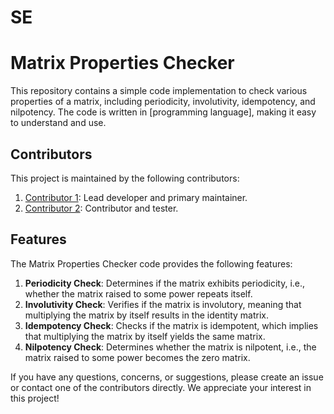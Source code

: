 # SE

# Matrix Properties Checker

This repository contains a simple code implementation to check various properties of a matrix, including periodicity, involutivity, idempotency, and nilpotency. The code is written in [programming language], making it easy to understand and use.

## Contributors

This project is maintained by the following contributors:

1. [Contributor 1](https://github.com/kakarot786): Lead developer and primary maintainer.
2. [Contributor 2](https://github.com/Owais717): Contributor and tester.

## Features

The Matrix Properties Checker code provides the following features:

1. **Periodicity Check**: Determines if the matrix exhibits periodicity, i.e., whether the matrix raised to some power repeats itself.
2. **Involutivity Check**: Verifies if the matrix is involutory, meaning that multiplying the matrix by itself results in the identity matrix.
3. **Idempotency Check**: Checks if the matrix is idempotent, which implies that multiplying the matrix by itself yields the same matrix.
4. **Nilpotency Check**: Determines whether the matrix is nilpotent, i.e., the matrix raised to some power becomes the zero matrix.

If you have any questions, concerns, or suggestions, please create an issue or contact one of the contributors directly. We appreciate your interest in this project!
